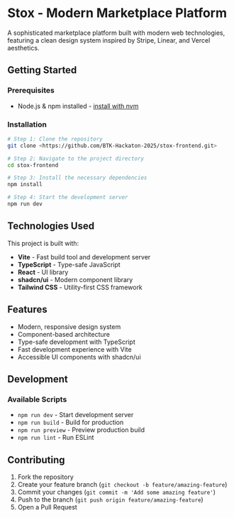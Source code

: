 # Stox - Modern Marketplace Platform

A sophisticated marketplace platform built with modern web technologies, featuring a clean design system inspired by Stripe, Linear, and Vercel aesthetics.

## Getting Started

### Prerequisites

- Node.js & npm installed - [install with nvm](https://github.com/nvm-sh/nvm#installing-and-updating)

### Installation

```sh
# Step 1: Clone the repository
git clone <https://github.com/BTK-Hackaton-2025/stox-frontend.git>

# Step 2: Navigate to the project directory
cd stox-frontend

# Step 3: Install the necessary dependencies
npm install

# Step 4: Start the development server
npm run dev
```

## Technologies Used

This project is built with:

- **Vite** - Fast build tool and development server
- **TypeScript** - Type-safe JavaScript
- **React** - UI library
- **shadcn/ui** - Modern component library
- **Tailwind CSS** - Utility-first CSS framework

## Features

- Modern, responsive design system
- Component-based architecture
- Type-safe development with TypeScript
- Fast development experience with Vite
- Accessible UI components with shadcn/ui

## Development

### Available Scripts

- `npm run dev` - Start development server
- `npm run build` - Build for production
- `npm run preview` - Preview production build
- `npm run lint` - Run ESLint

## Contributing

1. Fork the repository
2. Create your feature branch (`git checkout -b feature/amazing-feature`)
3. Commit your changes (`git commit -m 'Add some amazing feature'`)
4. Push to the branch (`git push origin feature/amazing-feature`)
5. Open a Pull Request

